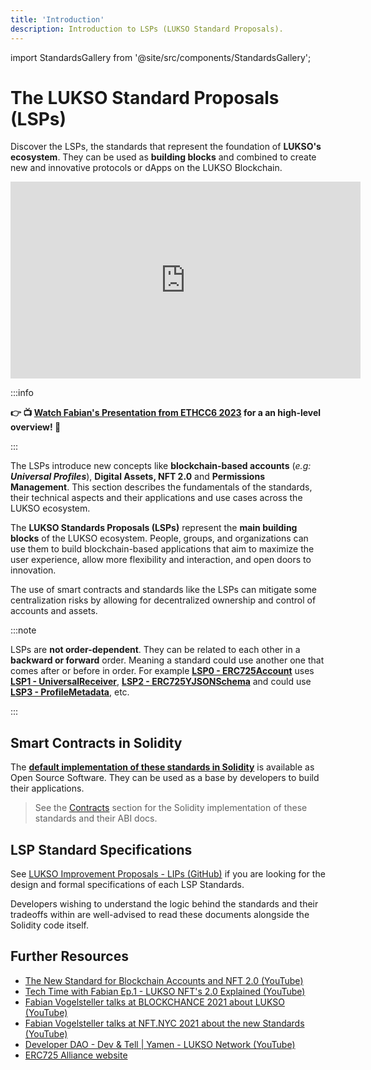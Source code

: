 ```yaml
---
title: 'Introduction'
description: Introduction to LSPs (LUKSO Standard Proposals).
---
```


import StandardsGallery from '@site/src/components/StandardsGallery';

# The LUKSO Standard Proposals (LSPs)

Discover the LSPs, the standards that represent the foundation of **LUKSO's ecosystem**. They can be used as **building blocks** and combined to create new and innovative protocols or dApps on the LUKSO Blockchain.

<div class="video-container">
<iframe width="560" height="315" src="https://www.youtube.com/embed/7Ds8rYyzJ5A?si=UQ4XYHDoyIoFbfnQ" title="YouTube video player" frameborder="0" allow="accelerometer; autoplay; clipboard-write; encrypted-media; gyroscope; picture-in-picture; web-share" referrerpolicy="strict-origin-when-cross-origin" allowfullscreen></iframe>
</div>

:::info

**👉 📺 [Watch Fabian's Presentation from ETHCC6 2023](https://www.youtube.com/live/MKFB_pGse4A?si=Yuo_sYRrhrtAYycG&t=312) for a an high-level overview! 🦅**

:::

The LSPs introduce new concepts like **blockchain-based accounts** (_e.g: **Universal Profiles**_), **Digital Assets, NFT 2.0** and **Permissions Management**. This section describes the fundamentals of the standards, their technical aspects and their applications and use cases across the LUKSO ecosystem.

The **LUKSO Standards Proposals (LSPs)** represent the **main building blocks** of the LUKSO ecosystem. People, groups, and organizations can use them to build blockchain-based applications that aim to maximize the user experience, allow more flexibility and interaction, and open doors to innovation.

The use of smart contracts and standards like the LSPs can mitigate some centralization risks by allowing for decentralized ownership and control of accounts and assets.

<StandardsGallery />

:::note

LSPs are **not order-dependent**. They can be related to each other in a **backward or forward** order. Meaning a standard could use another one that comes after or before in order. For example **[LSP0 - ERC725Account](../standards/accounts/lsp0-erc725account.md)** uses **[LSP1 - UniversalReceiver](../standards/accounts/lsp1-universal-receiver-delegate.md)**, **[LSP2 - ERC725YJSONSchema](../standards/metadata/lsp2-json-schema.md)** and could use **[LSP3 - ProfileMetadata](../standards/metadata/lsp3-profile-metadata.md)**, etc.

:::

## Smart Contracts in Solidity

The **[default implementation of these standards in Solidity](../contracts/introduction.md)** is available as Open Source Software. They can be used as a base by developers to build their applications.

> See the [Contracts](../contracts/introduction.md) section for the Solidity implementation of these standards and their ABI docs.

## LSP Standard Specifications

See [LUKSO Improvement Proposals - LIPs (GitHub)](https://github.com/lukso-network/LIPs) if you are looking for the design and formal specifications of each LSP Standards.

Developers wishing to understand the logic behind the standards and their tradeoffs within are well-advised to read these documents alongside the Solidity code itself.

## Further Resources

- [The New Standard for Blockchain Accounts and NFT 2.0 (YouTube)](https://www.youtube.com/watch?v=7u0WGAS1k_Q)
- [Tech Time with Fabian Ep.1 - LUKSO NFT's 2.0 Explained (YouTube)](https://www.youtube.com/watch?v=Nx5D9QWNIhI)
- [Fabian Vogelsteller talks at BLOCKCHANCE 2021 about LUKSO (YouTube)](https://www.youtube.com/watch?v=aoZE_0Ey1SQ)
- [Fabian Vogelsteller talks at NFT.NYC 2021 about the new Standards (YouTube)](https://www.youtube.com/watch?v=skA4Y-vvt5s)
- [Developer DAO - Dev & Tell | Yamen - LUKSO Network (YouTube)](https://www.youtube.com/watch?v=1OeBpJIstSQ)
- [ERC725 Alliance website](https://erc725alliance.org/)
